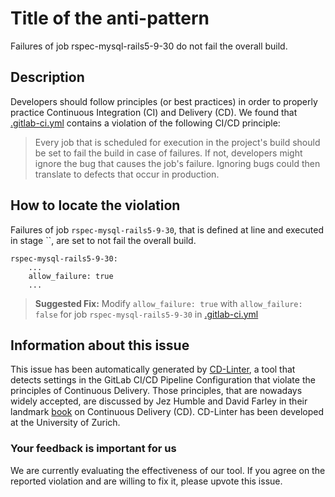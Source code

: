 
# Title of the anti-pattern
Failures of job rspec-mysql-rails5-9-30 do not fail the overall build.

## Description
Developers should follow principles (or best practices) in order to properly practice Continuous Integration (CI) and Delivery (CD).
We found that [.gitlab-ci.yml](https://gitlab.com/bachtungvantung/gitlab-ce/blob/master/.gitlab-ci.yml) contains a violation of the following CI/CD principle:

> Every job that is scheduled for execution in the project's build should be set to fail the build in case of failures.
If not, developers might ignore the bug that causes the job's failure. Ignoring bugs could then translate to defects that occur in production.

## How to locate the violation
Failures of job `rspec-mysql-rails5-9-30`, that is defined at line  and executed in stage ``, are set to not fail the overall build.

```
rspec-mysql-rails5-9-30:
    ...
    allow_failure: true
    ...
```

> **Suggested Fix:** Modify ```allow_failure: true``` with ```allow_failure: false``` for job `rspec-mysql-rails5-9-30` in [.gitlab-ci.yml](https://gitlab.com/bachtungvantung/gitlab-ce/blob/master/.gitlab-ci.yml)

## Information about this issue

This issue has been automatically generated by [CD-Linter](https://gitlab.com/Jancso/configuration-analytics), a tool that detects settings in the GitLab CI/CD Pipeline Configuration that violate the principles of Continuous Delivery. Those principles, that are nowadays widely accepted, are discussed by Jez Humble and David Farley in their landmark [book](https://www.oreilly.com/library/view/continuous-delivery-reliable/9780321670250/) on Continuous Delivery (CD). CD-Linter has been developed at the University of Zurich.

### Your feedback is important for us
We are currently evaluating the effectiveness of our tool. If you agree on the reported violation and are willing to fix it, please upvote this issue.